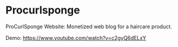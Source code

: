 # Procurlsponge
ProCurlSponge Website: Monetized web blog for a haircare product.

Demo: https://www.youtube.com/watch?v=c2gyQ6dELxY
